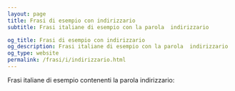 ```yaml
---
layout: page
title: Frasi di esempio con indirizzario 
subtitle: Frasi italiane di esempio con la parola  indirizzario

og_title: Frasi di esempio con indirizzario 
og_description: Frasi italiane di esempio con la parola  indirizzario
og_type: website
permalink: /frasi/i/indirizzario.html
---
```


Frasi italiane di esempio contenenti la parola indirizzario:


